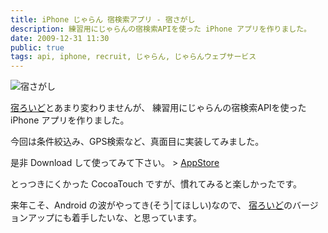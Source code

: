 ```yaml
---
title: iPhone じゃらん 宿検索アプリ - 宿さがし
description: 練習用にじゃらんの宿検索APIを使った iPhone アプリを作りました。
date: 2009-12-31 11:30
public: true
tags: api, iphone, recruit, じゃらん, じゃらんウェブサービス
---
```


![宿さがし](2009-12-31-yadosearch/yadosearch.jpg)

[宿ろいど]とあまり変わりませんが、
練習用にじゃらんの宿検索APIを使った iPhone アプリを作りました。

今回は条件絞込み、GPS検索など、真面目に実装してみました。

是非 Download して使ってみて下さい。 > [AppStore]

とっつきにくかった CocoaTouch ですが、慣れてみると楽しかったです。

来年こそ、Android の波がやってき(そう|てほしい)なので、
[宿ろいど]のバージョンアップにも着手したいな、と思っています。

[宿ろいど]: https://play.google.com/store/apps/details?id=org.ngsdev.yadoroid
[AppStore]: http://littleapps.jp/yadosearch/

